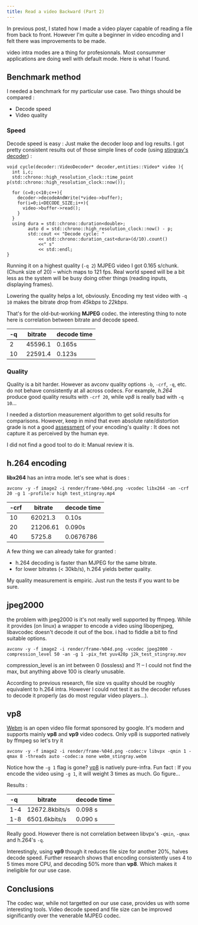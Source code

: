 ```yaml
---
title: Read a video Backward (Part 2)
---
```


In previous post, I stated how I made a video player capable of reading a file from back to front. However I'm quite a beginner in video encoding and I felt there was improvements to be made.

video intra modes are a thing for profesionnals. Most consummer applications are doing well with default mode. Here is what I found.

## Benchmark method

I needed a benchmark for my particular use case. Two things should be compared :

- Decode speed
- Video quality

### Speed

Decode speed is easy : Just make the decoder loop and log results. I got pretty consistent results out of those simple lines of code (using [stingray's decoder](https://github.com/Holusion/stingray)) :

```
void cycle(decoder::VideoDecoder* decoder,entities::Video* video ){
  int i,c;
  std::chrono::high_resolution_clock::time_point p(std::chrono::high_resolution_clock::now());

  for (c=0;c<10;c++){
    decoder->decodeAndWrite(*video->buffer);
    for(i=0;i<DECODE_SIZE;i++){
      video->buffer->read();
    }
  }
  using dura = std::chrono::duration<double>;
        auto d = std::chrono::high_resolution_clock::now() - p;
        std::cout << "Decode cycle: "
            << std::chrono::duration_cast<dura>(d/10).count()
            <<" s"
            << std::endl;
}
```

Running it on a highest quality (`-q 2`) MJPEG video I got 0.165 s/chunk. (Chunk size of 20) &ndash; which maps to 121 fps. Real world speed will be a bit less as the system will be busy doing other things (reading inputs, displaying frames).

Lowering the quality helps a lot, obviously. Encoding my test video with `-q 10` makes the bitrate drop from *45kbps* to *22kbps*.

That's for the old-but-working **MJPEG** codec. the interesting thing to note here is correlation between bitrate and decode speed.

<center>
<table>
  <thead>
    <tr>
      <th>-q &nbsp;</th><th>bitrate &nbsp;</th><th>decode time</th>
    </tr>
  </thead>
  <tbody>
    <tr><td>2</td><td>45596.1    </td><td>0.165s </td></tr>
    <tr><td>10</td><td>22591.4    </td><td>0.123s </td></tr>
  </tbody>
</table>
</center>

### Quality

Quality is a bit harder. However as avconv quality options `-b`, `-crf`, `-q`, etc. do not behave consistently at all across codecs. For example, *h.264* produce good quality results with `-crf 20`, while *vp8* is really bad with `-q 10`...

I needed a distortion measurement algorithm to get solid results for comparisons. However, keep in mind that even absolute rate/distortion grade is not a good [assessment](https://www.hindawi.com/journals/tswj/2014/743604/) of your encoding's quality : It does not capture it as perceived by the human eye.

I did not find a good tool to do it: Manual review it is.

## h.264 encoding

**libx264** has an intra mode. let's see what is does :

```
avconv -y -f image2 -i render/frame-%04d.png -vcodec libx264 -an -crf 20 -g 1 -profile:v high test_stingray.mp4
```

<center>
<table>
  <thead>
    <tr>
      <th>-crf &nbsp;</th><th>bitrate &nbsp;</th><th>decode time</th>
    </tr>
  </thead>
  <tbody>
    <tr><td>10</td><td>62021.3    </td><td>0.10s </td></tr>
    <tr><td>20</td><td>21206.61    </td><td>0.090s </td></tr>
    <tr><td>40</td><td>5725.8    </td><td>0.0676786 </td></tr>
  </tbody>
</table>
</center>

A few thing we can already take for granted :

- h.264 decoding is faster than MJPEG for the same bitrate.
- for lower bitrates (< 30kb/s), h.264 yields better quality.

My quality measurement is empiric. Just run the tests if you want to be sure.

## jpeg2000

the problem with jpeg2000 is it's not really well supported by ffmpeg. While it provides (on linux) a wrapper to encode a video using libopenjpeg, libavcodec doesn't decode it out of the box. i had to fiddle a bit to find suitable options.
```
avconv -y -f image2 -i render/frame-%04d.png -vcodec jpeg2000 -compression_level 50 -an -g 1 -pix_fmt yuv420p j2k_test_stingray.mov
```

compression_level is an int between 0 (lossless) and ?! &ndash; I could not find the max, but anything above 100 is clearly unusable.

According to previous research, file size vs quality should be roughly equivalent to h.264 intra. However I could not test it as the decoder refuses to decode it properly (as do most regular video players...).

## vp8

[Webm](https://fr.wikipedia.org/wiki/WebM) is an open video file format sponsored by google. It's modern and supports mainly **vp8** and **vp9** video codecs. Only vp8 is supported natively by ffmpeg so let's try it

```
avconv -y -f image2 -i render/frame-%04d.png -codec:v libvpx -qmin 1 -qmax 8 -threads auto -codec:a none webm_stingray.webm
```

Notice how the `-g 1` flag is gone? [vp8](https://en.wikipedia.org/wiki/VP8) is natively pure-infra. Fun fact : If you encode the video using `-g 1`, it will weight 3 times as much. Go figure...

Results :

<center>
<table>
  <thead>
    <tr>
      <th>-q &nbsp;</th><th>bitrate &nbsp;</th><th>decode time</th>
    </tr>
  </thead>
  <tbody>
    <tr><td>1-4</td><td>12672.8kbits/s </td><td>0.098 s </td></tr>
    <tr><td>1-8</td><td>6501.6kbits/s </td><td>0.090 s </td></tr>
  </tbody>
</table>
</center>

Really good. However there is not correlation between libvpx's `-qmin`, `-qmax` and h.264's `-q`.  

Interestingly, using **vp9** though it reduces file size for another 20%, halves decode speed. Further research shows that encoding consistently uses 4 to 5 times more CPU, and decoding 50% more than **vp8**. Which makes it ineligible for our use case.

## Conclusions

The codec war, while not targetted on our use case, provides us with some interesting tools. Video decode speed and file size can be improved significantly over the venerable MJPEG codec.
